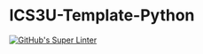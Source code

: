 # ICS3U-Template-Python

[![GitHub's Super Linter](https://github.com/Miguel-Santacruz/ICS3U-UnitX-YY-Python/workflows/GitHub's%20Super%20Linter/badge.svg)](https://github.com/Miguel-Santacruz/ICS3U-UnitX-YY-Python/actions)
